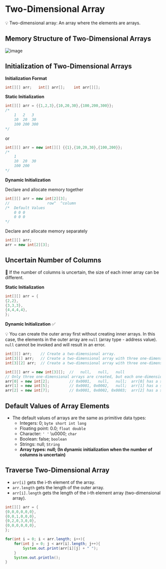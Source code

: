 # Two-Dimensional Array

💡 Two-dimensional array: An array where the elements are arrays.

## Memory Structure of Two-Dimensional Arrays

![image](xxx)

## Initialization of Two-Dimensional Arrays

**Initialization Format**

```java
int[][] arr;   int[] arr[];    int arr[][];
```

**Static Initialization**

```java
int[][] arr = {{1,2,3},{10,20,30},{100,200,300}};
/*
	1	2 	3
	10 	20 	30
	100	200	300
*/
```

or

```java
int[][] arr = new int[][] {{1},{10,20,30},{100,200}};
/*
	1
	10	20	30
	100	200
*/
```



**Dynamic Initialization**

Declare and allocate memory together

```java
int[][] arr = new int[2][3];
//                 row^  ^column
/*	Default Values
	0 0 0 
	0 0 0
*/
```

Declare and allocate memory separately

```java
int[][] arr; 
arr = new int[2][3];
```



## Uncertain Number of Columns


📌 If the number of columns is uncertain, the size of each inner array can be different.

**Static Initialization**

```java
int[][] arr = {
{2,2},
{3,3,3},
{4,4,4,4},
};
```

**Dynamic Initialization** ✅

💡 You can create the outer array first without creating inner arrays. In this case, the elements in the outer array are `null` (array type - address value). `null` cannot be invoked and will result in an error.

```java
int[][] arr; 	// Create a two-dimensional array.
int[3][] arr;	// Create a two-dimensional array with three one-dimensional arrays, but each one-dimensional array has not been allocated space yet.
int[3][2] arr;	// Create a two-dimensional array with three one-dimensional arrays, each with a size of 2.

int[][] arr = new int[3][];  //   null,   null,   null   
// Only three one-dimensional arrays are created, but each one-dimensional array has not been allocated space yet.
arr[0] = new int[2];         // 0x0001,   null,   null;  arr[0] has a size of 2
arr[1] = new int[5];         // 0x0001, 0x0002,   null;	 arr[1] has a size of 5
arr[2] = new int[7];         // 0x0001, 0x0002, 0x0003;	 arr[2] has a size of 7
```



## Default Values of Array Elements

- The default values of arrays are the same as primitive data types:
    - Integers: 0; `byte short int long`
    - Floating point: 0.0; `float double`
    - Character: `' '` \u0000; `char`
    - Boolean: false; `boolean`
    - Strings: null; `String`
    - **Array types: null; (In dynamic initialization when the number of columns is uncertain)**



## Traverse Two-Dimensional Array

- `arr[i]` gets the i-th element of the array.
- `arr.length` gets the length of the outer array.
- `arr[i].length` gets the length of the i-th element array (two-dimensional array).

```java
int[][] arr = {
{0,0,0,0,0,0},
{0,0,1,0,0,0},
{0,2,0,3,0,0},
{0,0,0,0,0,0},
};

for(int i = 0; i < arr.length; i++){
    for(int j = 0; j < arr[i].length; j++){
        System.out.print(arr[i][j] + " ");
    }
    System.out.println();
}
```
